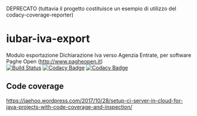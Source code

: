 DEPRECATO
(tuttavia il progetto costituisce un esempio di utilizzo del codacy-coverage-reporter)

# iubar-iva-export
Modulo esportazione Dichiarazione Iva verso Agenzia Entrate, per software Paghe Open (http://www.pagheopen.it)<br>
[![Build Status](https://travis-ci.com/iubar/iubar-iva-export.svg?branch=master)](https://travis-ci.com/iubar/iubar-iva-export)
[![Codacy Badge](https://api.codacy.com/project/badge/Grade/e59c6c52cb5f4f61907551b03a138d6c)](https://www.codacy.com/app/Iubar/iubar-iva-export?utm_source=github.com&amp;utm_medium=referral&amp;utm_content=iubar/iubar-iva-export&amp;utm_campaign=Badge_Grade)
[![Codacy Badge](https://api.codacy.com/project/badge/Coverage/e59c6c52cb5f4f61907551b03a138d6c)](https://www.codacy.com/app/Iubar/iubar-iva-export?utm_source=github.com&utm_medium=referral&utm_content=iubar/iubar-iva-export&utm_campaign=Badge_Coverage)


## Code coverage

https://jaehoo.wordpress.com/2017/10/28/setup-ci-server-in-cloud-for-java-projects-with-code-coverage-and-inspection/
